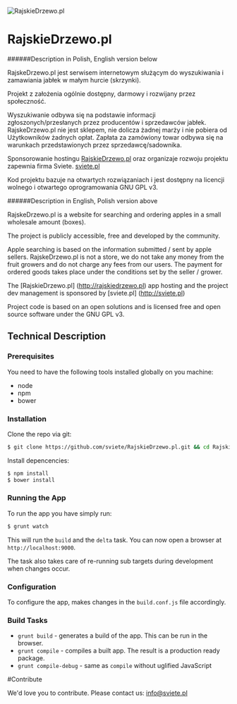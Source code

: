 ![RajskieDrzewo.pl](http://cwms.pl/images/logo_big_black.png)
# RajskieDrzewo.pl
######Description in Polish, English version below

RajskeDrzewo.pl jest serwisem internetowym służącym do wyszukiwania i zamawiania jabłek w małym hurcie (skrzynki). 

Projekt z założenia ogólnie dostępny, darmowy i rozwijany przez społeczność.


Wyszukiwanie odbywa się na podstawie informacji zgłoszonych/przesłanych przez producentów i sprzedawców jabłek.
RajskeDrzewo.pl nie jest sklepem, nie dolicza żadnej marży i nie pobiera od Użytkowników żadnych opłat. Zapłata za zamówiony towar odbywa się na warunkach przedstawionych przez sprzedawcę/sadownika.


Sponsorowanie hostingu [RajskieDrzewo.pl](http://rajskiedrzewo.pl) oraz organizaje rozwoju projektu zapewnia firma Sviete. [sviete.pl](http://sviete.pl)

Kod projektu bazuje na otwartych rozwiązaniach i jest dostępny na licencji wolnego i otwartego oprogramowania GNU GPL v3.




######Description in English, Polish version above

RajskeDrzewo.pl is a website for searching and ordering apples in a small wholesale amount (boxes). 

The project is publicly accessible, free and developed by the community. 

Apple searching is based on the information submitted / sent by apple sellers. 
RajskeDrzewo.pl is not a store, we do not take any money from  the fruit growers and do not charge any fees from our users. The payment for ordered goods takes place under the conditions set by the seller / grower. 


The [RajskieDrzewo.pl] (http://rajskiedrzewo.pl) app hosting and the project dev management is sponsored by [sviete.pl] (http://sviete.pl) 

Project code is based on an open solutions and is licensed free and open source software under the GNU GPL v3.


## Technical Description
### Prerequisites
You need to have the following tools installed globally on you machine:

- node
- npm
- bower


### Installation

Clone the repo via git:
```sh
$ git clone https://github.com/sviete/RajskieDrzewo.pl.git && cd RajskieDrzewo.pl
```

Install depencencies:
```sh
$ npm install
$ bower install
```
### Running the App

To run the app you have simply run:
```sh
$ grunt watch
```
This will run the `build` and the `delta` task. You can now open a browser at `http://localhost:9000`.

The task also takes care of re-running sub targets during development when changes occur.

### Configuration
To configure the app, makes changes in the `build.conf.js` file accordingly.

### Build Tasks

- `grunt build` - generates a build of the app. This can be run in the browser.
- `grunt compile` - compiles a built app. The result is a production ready package.
- `grunt compile-debug` - same as `compile` without uglified JavaScript


#Contribute

We'd love you to contribute.
Please contact us: <info@sviete.pl>



